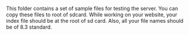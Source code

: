 This folder contains a set of sample files for testing the server. You can copy 
these files to root of sdcard. While working on your website, your index file 
should be at the root of sd card. Also, all your file names should be of 8.3
standard.
